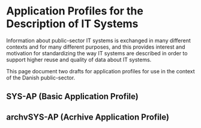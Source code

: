 # Application Profiles for the Description of IT Systems

Information about public-sector IT systems is exchanged in many different contexts and for many different purposes, and this provides interest and motivation for standardizing the way IT systems are described in order to support higher reuse and quality of data about IT systems.

This page document two drafts for application profiles for use in the context of the Danish public-sector.  

## SYS-AP (Basic Application Profile)

## archvSYS-AP (Acrhive Application Profile) 

